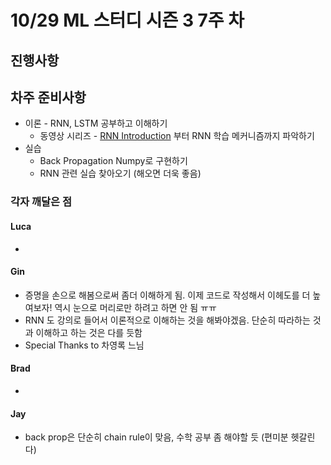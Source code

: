 # 10/29 ML 스터디 시즌 3 7주 차

## 진행사항


## 차주 준비사항

* 이론 - RNN, LSTM 공부하고 이해하기
  * 동영상 시리즈 - [RNN Introduction](https://www.youtube.com/watch?v=yETQCIyggjY&index=11&list=PL1H8jIvbSo1q6PIzsWQeCLinUj_oPkLjc) 부터 RNN 학습 메커니즘까지 파악하기
* 실습
  * Back Propagation Numpy로 구현하기
  * RNN 관련 실습 찾아오기 (해오면 더욱 좋음)


### 각자 깨달은 점

#### Luca

*

#### Gin

* 증명을 손으로 해봄으로써 좀더 이해하게 됨. 이제 코드로 작성해서 이헤도를 더 높여보자! 역시 눈으로 머리로만 하려고 하면 안 됨 ㅠㅠ
* RNN 도 강의로 들어서 이론적으로 이해하는 것을 해봐야겠음. 단순히 따라하는 것과 이해하고 하는 것은 다를 듯함
* Special Thanks to 차영록 느님


#### Brad

*

#### Jay

* back prop은 단순히 chain rule이 맞음, 수학 공부 좀 해야할 듯 (편미분 헷갈린다)
